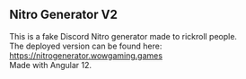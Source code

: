 ## Nitro Generator V2
This is a fake Discord Nitro generator made to rickroll people.\
The deployed version can be found here: https://nitrogenerator.wowgaming.games \
Made with Angular 12.
